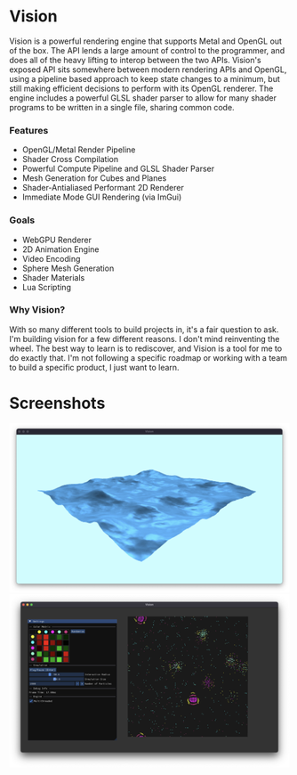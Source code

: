 # Vision

Vision is a powerful rendering engine that supports Metal and OpenGL out of the box. The API lends a large amount of
control to the programmer, and does all of the heavy lifting to interop between the two APIs. Vision's exposed API sits somewhere between modern rendering APIs and OpenGL, using a pipeline based approach to keep state changes to a minimum, but still making efficient decisions to perform with its OpenGL renderer. The engine includes a powerful GLSL shader parser to allow for many shader programs to be written in a single file, sharing common code.

### Features

* OpenGL/Metal Render Pipeline
* Shader Cross Compilation
* Powerful Compute Pipeline and GLSL Shader Parser
* Mesh Generation for Cubes and Planes
* Shader-Antialiased Performant 2D Renderer
* Immediate Mode GUI Rendering (via ImGui)

### Goals

* WebGPU Renderer
* 2D Animation Engine
* Video Encoding
* Sphere Mesh Generation
* Shader Materials
* Lua Scripting

### Why Vision?

With so many different tools to build projects in, it's a fair question to ask. I'm building vision for a few different reasons. I don't mind reinventing the wheel. The best way to learn is to rediscover, and Vision is a tool for me to do exactly that. I'm not following a specific roadmap or working with a team to build a specific product, I just want to learn.

# Screenshots

![Waves and such](screenshots/waves.png)
![specks of life](screenshots/specks.png)